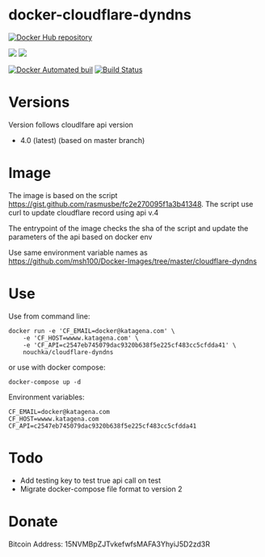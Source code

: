 # docker-cloudflare-dyndns

[![Docker Hub repository](http://dockeri.co/image/nouchka/cloudflare-dyndns)](https://registry.hub.docker.com/u/nouchka/cloudflare-dyndns/)

[![](https://images.microbadger.com/badges/image/nouchka/cloudflare-dyndns.svg)](https://microbadger.com/images/phpmyadmin/phpmyadmin "Get your own image badge on microbadger.com")
[![](https://images.microbadger.com/badges/version/nouchka/cloudflare-dyndns.svg)](https://microbadger.com/images/nouchka/cloudflare-dyndns "Get your own version badge on microbadger.com")
<!---
[![Docker Stars](https://img.shields.io/docker/stars/nouchka/docker-cloudflare-dyndns.svg)](https://hub.docker.com/r/nouchka/cloudflare-dyndns/)
[![Docker Pulls](https://img.shields.io/docker/pulls/nouchka/docker-cloudflare-dyndns.svg)]()
--->
[![Docker Automated buil](https://img.shields.io/docker/automated/nouchka/cloudflare-dyndns.svg)](https://hub.docker.com/r/nouchka/cloudflare-dyndns/)
[![Build Status](https://travis-ci.org/nouchka/docker-cloudflare-dyndns.svg?branch=master)](https://travis-ci.org/nouchka/docker-cloudflare-dyndns)

# Versions

Version follows cloudlfare api version

* 4.0 (latest) (based on master branch)

# Image
The image is based on the script https://gist.github.com/rasmusbe/fc2e270095f1a3b41348. The script use curl to update cloudflare record using api v.4

The entrypoint of the image checks the sha of the script and update the parameters of the api based on docker env

Use same environment variable names as https://github.com/msh100/Docker-Images/tree/master/cloudflare-dyndns

# Use

Use from command line:

	docker run -e 'CF_EMAIL=docker@katagena.com' \
		-e 'CF_HOST=wwww.katagena.com' \
		-e 'CF_API=c2547eb745079dac9320b638f5e225cf483cc5cfdda41' \
		nouchka/cloudflare-dyndns
or use with docker compose:

	docker-compose up -d
Environment variables:

	CF_EMAIL=docker@katagena.com
	CF_HOST=wwww.katagena.com
	CF_API=c2547eb745079dac9320b638f5e225cf483cc5cfdda41

# Todo

* Add testing key to test true api call on test
* Migrate docker-compose file format to version 2

# Donate

Bitcoin Address: 15NVMBpZJTvkefwfsMAFA3YhyiJ5D2zd3R
